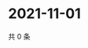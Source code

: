 # 2021-11-01

共 0 条

<!-- BEGIN WEIBO -->
<!-- 最后更新时间 Mon Nov 01 2021 00:20:16 GMT+0800 (China Standard Time) -->

<!-- END WEIBO -->
